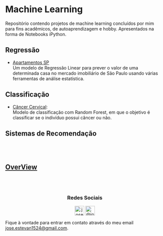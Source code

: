 # Machine Learning
Repositório contendo projetos de machine learning concluídos por mim para fins acadêmicos, de autoaprendizagem e hobby. 
Apresentados na forma de Notebooks iPython.

## Regressão
* [Apartamentos SP](https://github.com/JoseEstevan/Machine-Learning/tree/main/Apartamentos%20SP)                                                                                   
Um modelo de Regressão Linear para prever o valor de uma determinada casa no mercado imobiliário de São Paulo usando várias ferramentas de análise estatística.


## Classificação
* [Câncer Cervical]():                                                                                                                                                             
Modelo de classificação com Random Forest, em que o objetivo é classificar se o indivíduo possui câncer ou não.
 
## Sistemas de Recomendação




<br/><br/>
## [OverView](https://github.com/JoseEstevan/OverView)
<br/><br/>

<h3 align="center">Redes Sociais</h3>

<p align="center">
<a href="https://www.linkedin.com/in/joseestevan/" target="blank"><img align="center" src="https://cdn.jsdelivr.net/npm/simple-icons@3.0.1/icons/linkedin.svg" alt="joseestevan" height="30" width="30" /></a>
<a href="https://medium.com/@joseestevan" target="blank"><img align="center" src="https://cdn.jsdelivr.net/npm/simple-icons@3.0.1/icons/medium.svg" alt="@joseestevan" height="30" width="30" /></a>
</p>

Fique à vontade para entrar em contato através do meu email jose.estevan1524@gmail.com.


